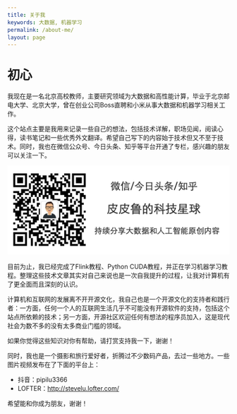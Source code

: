 ```yaml
---
title: 关于我
keywords: 大数据, 机器学习
permalink: /about-me/
layout: page
---
```


# 初心

我现在是一名北京高校教师，主要研究领域为大数据和高性能计算，毕业于北京邮电大学、北京大学，曾在创业公司Boss直聘和小米从事大数据和机器学习相关工作。

这个站点主要是我用来记录一些自己的想法，包括技术详解，职场见闻，阅读心得，读书笔记和一些优秀外文翻译。希望自己写下的内容始于技术但又不至于技术。同时，我也在微信公众号、今日头条、知乎等平台开通了专栏，感兴趣的朋友可以关注一下。

![签名](/assets/img/签名.png)

目前为止，我已经完成了Flink教程、Python CUDA教程，并正在学习机器学习教程。整理这些技术文章其实对自己来说也是一次自我提升的过程，让我对计算机有了更全面而且深刻的认识。

计算机和互联网的发展离不开开源文化，我自己也是一个开源文化的支持者和践行者：一方面，任何一个人的互联网生活几乎不可能没有开源软件的支持，包括这个站点所依赖的技术；另一方面，开源社区欢迎任何有想法的程序员加入，这是现代社会为数不多的没有太多商业门槛的领域。

如果你觉得这些知识对你有帮助，请打赏支持我一下，谢谢！

同时，我也是一个摄影和旅行爱好者，折腾过不少数码产品，去过一些地方。一些图片视频发布在了下面的平台上：

* 抖音：pipilu3366
* LOFTER：http://stevelu.lofter.com/

希望能和你成为朋友，谢谢！